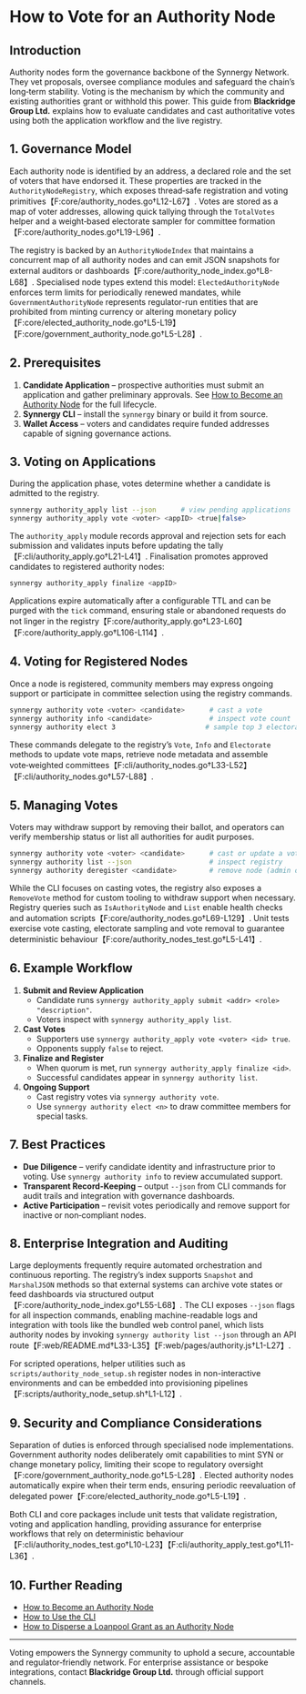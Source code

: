 # How to Vote for an Authority Node

## Introduction
Authority nodes form the governance backbone of the Synnergy Network. They vet
proposals, oversee compliance modules and safeguard the chain’s long‑term
stability. Voting is the mechanism by which the community and existing
authorities grant or withhold this power. This guide from **Blackridge Group
Ltd.** explains how to evaluate candidates and cast authoritative votes using
both the application workflow and the live registry.

## 1. Governance Model
Each authority node is identified by an address, a declared role and the set of
voters that have endorsed it. These properties are tracked in the
`AuthorityNodeRegistry`, which exposes thread‑safe registration and voting
primitives【F:core/authority_nodes.go†L12-L67】. Votes are stored as a map of
voter addresses, allowing quick tallying through the `TotalVotes` helper and a
weight‑based electorate sampler for committee formation【F:core/authority_nodes.go†L19-L96】.

The registry is backed by an `AuthorityNodeIndex` that maintains a concurrent
map of all authority nodes and can emit JSON snapshots for external auditors or
dashboards【F:core/authority_node_index.go†L8-L68】. Specialised node types extend
this model: `ElectedAuthorityNode` enforces term limits for periodically
renewed mandates, while `GovernmentAuthorityNode` represents regulator-run
entities that are prohibited from minting currency or altering monetary
policy【F:core/elected_authority_node.go†L5-L19】【F:core/government_authority_node.go†L5-L28】.

## 2. Prerequisites
1. **Candidate Application** – prospective authorities must submit an
   application and gather preliminary approvals. See [How to Become an
   Authority Node](./How%20to%20become%20an%20authority%20node.md) for the full
   lifecycle.
2. **Synnergy CLI** – install the `synnergy` binary or build it from source.
3. **Wallet Access** – voters and candidates require funded addresses capable of
   signing governance actions.

## 3. Voting on Applications
During the application phase, votes determine whether a candidate is admitted to
the registry.

```bash
synnergy authority_apply list --json      # view pending applications
synnergy authority_apply vote <voter> <appID> <true|false>
```

The `authority_apply` module records approval and rejection sets for each
submission and validates inputs before updating the tally【F:cli/authority_apply.go†L21-L41】.
Finalisation promotes approved candidates to registered authority nodes:

```bash
synnergy authority_apply finalize <appID>
```

Applications expire automatically after a configurable TTL and can be purged
with the `tick` command, ensuring stale or abandoned requests do not linger in
the registry【F:core/authority_apply.go†L23-L60】【F:core/authority_apply.go†L106-L114】.

## 4. Voting for Registered Nodes
Once a node is registered, community members may express ongoing support or
participate in committee selection using the registry commands.

```bash
synnergy authority vote <voter> <candidate>      # cast a vote
synnergy authority info <candidate>              # inspect vote count
synnergy authority elect 3                      # sample top 3 electorate
```

These commands delegate to the registry’s `Vote`, `Info` and `Electorate`
methods to update vote maps, retrieve node metadata and assemble
vote‑weighted committees【F:cli/authority_nodes.go†L33-L52】【F:cli/authority_nodes.go†L57-L88】.

## 5. Managing Votes
Voters may withdraw support by removing their ballot, and operators can verify
membership status or list all authorities for audit purposes.

```bash
synnergy authority vote <voter> <candidate>      # cast or update a vote
synnergy authority list --json                   # inspect registry
synnergy authority deregister <candidate>        # remove node (admin only)
```

While the CLI focuses on casting votes, the registry also exposes a
`RemoveVote` method for custom tooling to withdraw support when necessary.
Registry queries such as `IsAuthorityNode` and `List` enable health checks and
automation scripts【F:core/authority_nodes.go†L69-L129】. Unit tests exercise
vote casting, electorate sampling and vote removal to guarantee deterministic
behaviour【F:core/authority_nodes_test.go†L5-L41】.

## 6. Example Workflow
1. **Submit and Review Application**
   - Candidate runs `synnergy authority_apply submit <addr> <role> "description"`.
   - Voters inspect with `synnergy authority_apply list`.
2. **Cast Votes**
   - Supporters use `synnergy authority_apply vote <voter> <id> true`.
   - Opponents supply `false` to reject.
3. **Finalize and Register**
   - When quorum is met, run `synnergy authority_apply finalize <id>`.
   - Successful candidates appear in `synnergy authority list`.
4. **Ongoing Support**
   - Cast registry votes via `synnergy authority vote`.
   - Use `synnergy authority elect <n>` to draw committee members for special
     tasks.

## 7. Best Practices
* **Due Diligence** – verify candidate identity and infrastructure prior to
  voting. Use `synnergy authority info` to review accumulated support.
* **Transparent Record‑Keeping** – output `--json` from CLI commands for audit
  trails and integration with governance dashboards.
* **Active Participation** – revisit votes periodically and remove support for
  inactive or non‑compliant nodes.

## 8. Enterprise Integration and Auditing
Large deployments frequently require automated orchestration and continuous
reporting. The registry’s index supports `Snapshot` and `MarshalJSON` methods so
that external systems can archive vote states or feed dashboards via structured
output【F:core/authority_node_index.go†L55-L68】. The CLI exposes `--json` flags
for all inspection commands, enabling machine-readable logs and integration with
tools like the bundled web control panel, which lists authority nodes by
invoking `synnergy authority list --json` through an API route【F:web/README.md†L33-L35】【F:web/pages/authority.js†L1-L27】.

For scripted operations, helper utilities such as
`scripts/authority_node_setup.sh` register nodes in non-interactive environments
and can be embedded into provisioning pipelines【F:scripts/authority_node_setup.sh†L1-L12】.

## 9. Security and Compliance Considerations
Separation of duties is enforced through specialised node implementations.
Government authority nodes deliberately omit capabilities to mint SYN or change
monetary policy, limiting their scope to regulatory oversight【F:core/government_authority_node.go†L5-L28】.
Elected authority nodes automatically expire when their term ends, ensuring
periodic reevaluation of delegated power【F:core/elected_authority_node.go†L5-L19】.

Both CLI and core packages include unit tests that validate registration,
voting and application handling, providing assurance for enterprise workflows
that rely on deterministic behaviour【F:cli/authority_nodes_test.go†L10-L23】【F:cli/authority_apply_test.go†L11-L36】.

## 10. Further Reading
* [How to Become an Authority Node](./How%20to%20become%20an%20authority%20node.md)
* [How to Use the CLI](./How%20to%20use%20the%20CLI.md)
* [How to Disperse a Loanpool Grant as an Authority Node](./How%20to%20disperse%20a%20loanpool%20grant%20as%20an%20authority%20node.md)

---
Voting empowers the Synnergy community to uphold a secure, accountable and
regulator‑friendly network. For enterprise assistance or bespoke integrations,
contact **Blackridge Group Ltd.** through official support channels.

